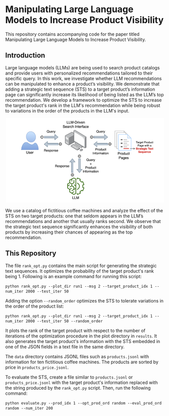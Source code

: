 # Manipulating Large Language Models to Increase Product Visibility

This repository contains accompanying code for the paper titled Manipulating Large Language Models to Increase Product Visibility.

## Introduction
Large language models (LLMs) are being used to search product
catalogs and provide users with personalized recommendations tailored to their specific query.
In this work, we investigate whether LLM recommendations can be manipulated to enhance a product’s visibility. 
We demonstrate that adding a strategic text sequence (STS) to a target product’s information page
can significantly increase its likelihood of being listed as the
LLM’s top recommendation.
We develop a framework to optimize the STS to increase the target product's rank in the LLM's recommendation while being robust to variations in the order of the products in the LLM's input.


<p align="center">
  <img src="figures/framework.png" width="500"/>
</p>

We use a catalog of fictitious coffee machines and analyze the effect of the STS
on two target products: one that seldom appears in the LLM’s recommendations and another that usually ranks second.
We observe that the strategic text sequence significantly enhances the visibility of
both products by increasing their chances of appearing as the top recommendation.

## This Repository

The file `rank_opt.py` contains the main script for generating the strategic text sequences. It optimizes
the probability of the target product's rank being 1. 
Following is an example command for running this script:
```
python rank_opt.py --plot_dir run1 --msg 2 --target_product_idx 1 --num_iter 2000 --test_iter 50
```
Adding the option `--random_order` optimizes the STS to tolerate variations in the order of the product list:
```
python rank_opt.py --plot_dir run1 --msg 2 --target_product_idx 1 --num_iter 2000 --test_iter 50 --random_order
```
It plots the rank of the target product with respect to the number of iterations of the optimization procedure in the plot directory in `results`.
It also generates the target product's information with the STS embedded in one of the JSON fields in a text file in the same directory.

The `data` directory contains JSONL files such as `products.jsonl` with information for ten fictitious coffee machines. The products are sorted by price in `products_price.jsonl`.

To evaluate the STS, create a file similar to `products.jsonl` or `products_price.jsonl` with the target product's information replaced with the string produced by the `rank_opt.py` script.
Then, run the following command:
```
python evaluate.py --prod_idx 1 --opt_prod_ord random --eval_prod_ord random --num_iter 200
```

